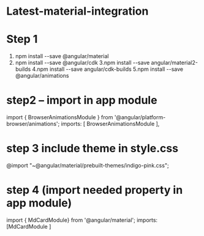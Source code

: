 # Latest-material-integration

# Step 1
1. npm install --save @angular/material
2. npm install --save @angular/cdk
3.npm install --save angular/material2-builds
4.npm install --save angular/cdk-builds
5.npm install --save @angular/animations


# step2 – import in app module

import { BrowserAnimationsModule } from '@angular/platform-browser/animations';
imports: [ BrowserAnimationsModule ],


# step 3 include theme in style.css
@import "~@angular/material/prebuilt-themes/indigo-pink.css";

# step 4 (import needed property in app module)
import { MdCardModule} from '@angular/material'; 
imports: [MdCardModule ]

